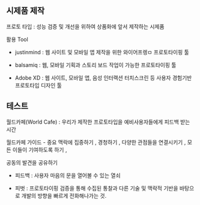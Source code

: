 ## 시제품 제작

프로토 타입 : 성능 검증 및 개선을 위하여 상품화에 앞서 제작하는 시제품



활용 Tool

- justinmind : 웹 사이트 및 모바일 앱 제작을 위한 와이어프렝ㅁ 프로토타이핑 툴

- balsamiq : 웹, 모바일 기획과 스토리 보드 작업이 가능한 프로토타이핑 툴
- Adobe XD : 웹 사이트, 모바일 앱, 음성 인터랙션 터치스크린 등 사용자 경험기반 프로토타입 디자인 툴





## 테스트

월드카페(World Cafe) : 우리가 제작한 프로토타입을 예비사용자들에게 피드백 받는 시간

 월드카페 가이드 - 중요 맥락에 집중하기 , 경청하기 , 다양한 관점들을 연결시키기 , 모든 이들이 기여하도록 하기 ,  

  공동의 발견을 공유하기



- 피드백 : 사용자 마음의 문을 열어볼 수 있는 열쇠 

- 피벗 : 프로토타이핑 검증을 통해 수집된 통찰과 다른 기술 및 맥락적 기반을 바탕으로 개발의 방향을 빠르게 전화해나가는 것.
